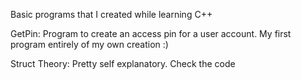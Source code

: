 Basic programs that I created while learning C++

GetPin: Program to create an access pin for a user account. My first program entirely of my own creation :) 

Struct Theory: Pretty self explanatory. Check the code
